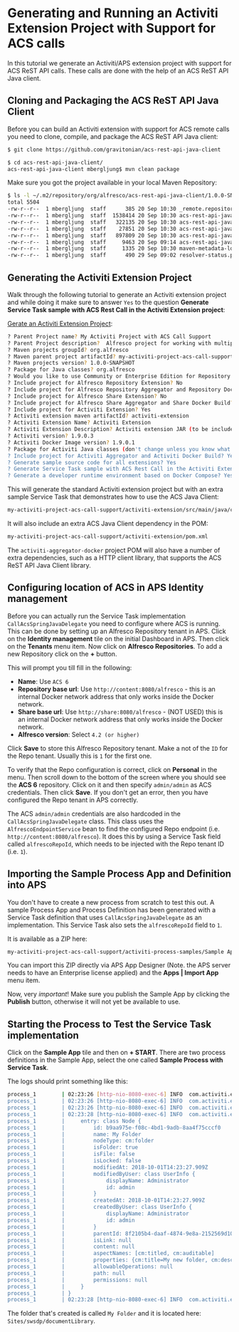 # Generating and Running an Activiti Extension Project with Support for ACS calls
In this tutorial we generate an Activiti/APS extension project with support for 
ACS ReST API calls. These calls are done with the help of an ACS ReST API Java client.

## Cloning and Packaging the ACS ReST API Java Client
Before you can build an Activiti extension with support for ACS remote calls you need to 
clone, compile, and package the ACS ReST API Java client:

```bash
$ git clone https://github.com/gravitonian/acs-rest-api-java-client
``` 

```bash
$ cd acs-rest-api-java-client/
acs-rest-api-java-client mbergljung$ mvn clean package
``` 

Make sure you got the project available in your local Maven Repository:

```bash
$ ls -l ~/.m2/repository/org/alfresco/acs-rest-api-java-client/1.0.0-SNAPSHOT/
total 5504
-rw-r--r--  1 mbergljung  staff      385 20 Sep 10:30 _remote.repositories
-rw-r--r--  1 mbergljung  staff  1538414 20 Sep 10:30 acs-rest-api-java-client-1.0.0-SNAPSHOT-javadoc.jar
-rw-r--r--  1 mbergljung  staff   322135 20 Sep 10:30 acs-rest-api-java-client-1.0.0-SNAPSHOT-sources.jar
-rw-r--r--  1 mbergljung  staff    27851 20 Sep 10:30 acs-rest-api-java-client-1.0.0-SNAPSHOT-tests.jar
-rw-r--r--  1 mbergljung  staff   897809 20 Sep 10:30 acs-rest-api-java-client-1.0.0-SNAPSHOT.jar
-rw-r--r--  1 mbergljung  staff     9463 20 Sep 09:14 acs-rest-api-java-client-1.0.0-SNAPSHOT.pom
-rw-r--r--  1 mbergljung  staff     1335 20 Sep 10:30 maven-metadata-local.xml
-rw-r--r--  1 mbergljung  staff      490 29 Sep 09:02 resolver-status.properties
``` 

## Generating the Activiti Extension Project
Walk through the following tutorial to generate an Activiti extension project
and while doing it make sure to answer `Yes` to the question **Generate Service Task sample with ACS Rest Call in the Activiti Extension project**:

[Gerate an Activiti Extension Project](generating-activiti-extension-project.md):

```bash
? Parent Project name? My Activiti Project with ACS Call Support
? Parent Project description?  Alfresco project for working with multiple extensions in a containerized environment
? Maven projects groupId? org.alfresco
? Maven parent project artifactId? my-activiti-project-acs-call-support
? Maven projects version? 1.0.0-SNAPSHOT
? Package for Java classes? org.alfresco
? Would you like to use Community or Enterprise Edition for Repository and Share? Community
? Include project for Alfresco Repository Extension? No
? Include project for Alfresco Repository Aggregator and Repository Docker Build? No
? Include project for Alfresco Share Extension? No
? Include project for Alfresco Share Aggregator and Share Docker Build? No
? Include project for Activiti Extension? Yes
? Activiti extension maven artifactId? activiti-extension
? Activiti Extension Name? Activiti Extension
? Activiti Extension Description? Activiti extension JAR (to be included in the activiti_app.war)
? Activiti version? 1.9.0.3
? Activiti Docker Image version? 1.9.0.1
? Package for Activiti Java classes (don't change unless you know what you are doing)? com.activiti.extension.bean
? Include project for Activiti Aggregator and Activiti Docker Build? Yes
? Generate sample source code for all extensions? Yes
? Generate Service Task sample with ACS Rest Call in the Activiti Extension project? Yes
? Generate a developer runtime environment based on Docker Compose? Yes
```

This will generate the standard Activiti extension project but with an extra sample Service Task that 
demonstrates how to use the ACS Java Client:

```bash
my-activiti-project-acs-call-support/activiti-extension/src/main/java/com/activiti/extension/bean/CallAcsSpringJavaDelegate.java
``` 

It will also include an extra ACS Java Client dependency in the POM: 

```bash
my-activiti-project-acs-call-support/activiti-extension/pom.xml
``` 

The `activiti-aggregator-docker` project POM will also have a number of extra dependencies, such as a HTTP client library, 
that supports the ACS ReST API Java Client library. 

## Configuring location of ACS in APS Identity management 
Before you can actually run the Service Task implementation `CallAcsSpringJavaDelegate` you need to configure 
where ACS is running. This can be done by setting up an Alfresco Repository tenant in APS. Click on the 
**Identity management** tile on the initial Dashboard in APS. Then click on the **Tenants** menu item.
Now click on **Alfresco Repositories**. To add a new Repository click on the **+** button. 

This will prompt you till fill in the following:

- **Name**: Use `ACS 6`
- **Repository base url**: Use `http://content:8080/alfresco` - this is an internal Docker network address that only works inside the Docker network.
- **Share base url**: Use `http://share:8080/alfresco` - (NOT USED) this is an internal Docker network address that only works inside the Docker network.
- **Alfresco version**: Select `4.2 (or higher)`

Click **Save** to store this Alfresco Repository tenant.
Make a not of the `ID` for the Repo tenant. Usually this is `1` for the first one.

To verify that the Repo configuration is correct, click on **Personal** in the menu. Then scroll down to the bottom
of the screen where you should see the **ACS 6** repository. Click on it and then specify `admin/admin` as 
ACS credentials. Then click **Save**. If you don't get an error, then you have configured the Repo tenant in APS correctly.

The ACS `admin/admin` credentials are also hardcoded in the `CallAcsSpringJavaDelegate` class. This class uses the
`AlfrescoEndpointService` bean to find the configured Repo endpoint (i.e. `http://content:8080/alfresco`). It does this
by using a Service Task field called `alfrescoRepoId`, which needs to be injected with the Repo tenant ID (i.e. `1`).

## Importing the Sample Process App and Definition into APS
You don't have to create a new process from scratch to test this out. A sample Process App and Process Definition has 
been generated with a Service Task definition that uses `CallAcsSpringJavaDelegate` as an implementation. This Service
Task also sets the `alfrescoRepoId` field to `1`.

It is available as a ZIP here:

```bash
my-activiti-project-acs-call-support/activiti-process-samples/Sample App.zip
```

You can import this ZIP directly via APS App Designer (Note. the APS server needs to have an Enterprise license applied)
and the **Apps | Import App** menu item.

Now, very *important*! Make sure you publish the Sample App by clicking the **Publish** button, otherwise it will not yet 
be available to use.

## Starting the Process to Test the Service Task implementation 

Click on the **Sample App** tile and then on **+ START**. There are two process definitions in the Sample App, 
select the one called **Sample Process with Service Task**. 

The logs should print something like this:

```bash
process_1        | 02:23:26 [http-nio-8080-exec-6] INFO  com.activiti.extension.bean.CallAcsSpringJavaDelegate  - Alfresco Repo ID, should match what's configured in Tenant section: [ID=1]
process_1        | 02:23:26 [http-nio-8080-exec-6] INFO  com.activiti.extension.bean.CallAcsSpringJavaDelegate  - Alfresco Repo endpoint: [endpointRepoUrl=http://content:8080/alfresco][secret=null]
process_1        | 02:23:26 [http-nio-8080-exec-6] INFO  com.activiti.extension.bean.CallAcsSpringJavaDelegate  - ACS ReST API base URL: http://content:8080/alfresco/api/-default-/public/alfresco/versions/1
process_1        | 02:23:28 [http-nio-8080-exec-6] INFO  com.activiti.extension.bean.CallAcsSpringJavaDelegate  - Created new Request folder: class NodeEntry {
process_1        |     entry: class Node {
process_1        |         id: b9aa975e-f08c-4bd1-9adb-8aa4f75cccf0
process_1        |         name: My Folder
process_1        |         nodeType: cm:folder
process_1        |         isFolder: true
process_1        |         isFile: false
process_1        |         isLocked: false
process_1        |         modifiedAt: 2018-10-01T14:23:27.909Z
process_1        |         modifiedByUser: class UserInfo {
process_1        |             displayName: Administrator
process_1        |             id: admin
process_1        |         }
process_1        |         createdAt: 2018-10-01T14:23:27.909Z
process_1        |         createdByUser: class UserInfo {
process_1        |             displayName: Administrator
process_1        |             id: admin
process_1        |         }
process_1        |         parentId: 8f2105b4-daaf-4874-9e8a-2152569d109b
process_1        |         isLink: null
process_1        |         content: null
process_1        |         aspectNames: [cm:titled, cm:auditable]
process_1        |         properties: {cm:title=My new folder, cm:description=A folder created via ReST API call from APS}
process_1        |         allowableOperations: null
process_1        |         path: null
process_1        |         permissions: null
process_1        |     }
process_1        | }
process_1        | 02:23:28 [http-nio-8080-exec-6] INFO  com.activiti.extension.bean.CallAcsSpringJavaDelegate  - Created new folder in Repository [nodeId=b9aa975e-f08c-4bd1-9adb-8aa4f75cccf0]
```

The folder that's created is called `My Folder` and it is located here: `Sites/swsdp/documentLibrary`.
